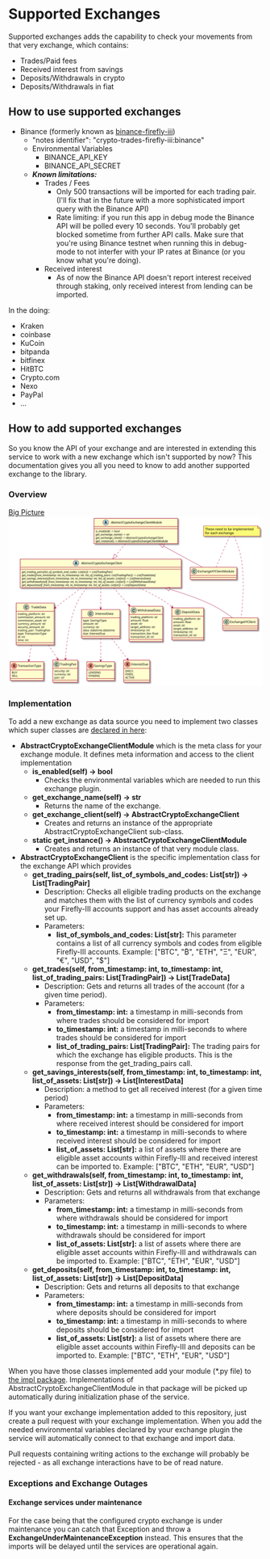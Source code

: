 # Supported Exchanges

Supported exchanges adds the capability to check your movements from that very exchange, which contains:
* Trades/Paid fees
* Received interest from savings
* Deposits/Withdrawals in crypto
* Deposits/Withdrawals in fiat

## How to use supported exchanges
- Binance (formerly known as [binance-firefly-iii](https://github.com/financelurker/binance-firefly-iii))
  - "notes identifier": "crypto-trades-firefly-iii:binance"
  - Environmental Variables
    - BINANCE_API_KEY
    - BINANCE_API_SECRET
  - _**Known limitations:**_
    - Trades / Fees
      - Only 500 transactions will be imported for each trading pair. (I'll fix that in the future with a more sophisticated import query with the Binance API)
      - Rate limiting: if you run this app in debug mode the Binance API will be polled every 10 seconds. You'll probably get blocked sometime from further API calls. Make sure that you're using Binance testnet when running this in debug-mode to not interfer with your IP rates at Binance (or you know what you're doing).
    - Received interest
      - As of now the Binance API doesn't report interest received through staking, only received interest from lending can be imported.

In the doing:
- Kraken
- coinbase
- KuCoin
- bitpanda
- bitfinex
- HitBTC
- Crypto.com
- Nexo
- PayPal
- ...

## How to add supported exchanges

So you know the API of your exchange and are interested in extending this service to work with a new exchange which isn't supported by now?
This documentation gives you all you need to know to add another supported exchange to the library.

### Overview

[Big Picture](../../../plantuml/exchanges_overview.svg)
<img src="../../../plantuml/exchanges_overview.svg">

### Implementation

To add a new exchange as data source you need to implement two classes which super classes are [declared in here](exchange_interface.py):
- **AbstractCryptoExchangeClientModule** which is the meta class for your exchange module. It defines meta information and access to the client implementation
  - **is_enabled(self) -> bool**
    - Checks the environmental variables which are needed to run this exchange plugin.
  - **get_exchange_name(self) -> str**
    - Returns the name of the exchange.
  - **get_exchange_client(self) -> AbstractCryptoExchangeClient**
    - Creates and returns an instance of the appropriate AbstractCryptoExchangeClient sub-class.
  - **static get_instance() -> AbstractCryptoExchangeClientModule**
    - Creates and returns an instance of that very module class.
- **AbstractCryptoExchangeClient** is the specific implementation class for the exchange API which provides
  - **get_trading_pairs(self, list_of_symbols_and_codes: List[str]) -> List[TradingPair]**
    - Description: Checks all eligible trading products on the exchange and matches them with the list of currency symbols and codes your Firefly-III accounts support and has asset accounts already set up.
    - Parameters:
      - **list_of_symbols_and_codes: List[str]:** This parameter contains a list of all currency symbols and codes from eligible Firefly-III accounts. Example: ["BTC", "₿", "ETH", "Ξ", "EUR", "€", "USD", "$"]
  - **get_trades(self, from_timestamp: int, to_timestamp: int, list_of_trading_pairs: List[TradingPair]) -> List[TradeData]**
    - Description: Gets and returns all trades of the account (for a given time period).
    - Parameters:
      - **from_timestamp: int:** a timestamp in milli-seconds from where trades should be considered for import
      - **to_timestamp: int:** a timestamp in milli-seconds to where trades should be considered for import
      - **list_of_trading_pairs: List[TradingPair]:** The trading pairs for which the exchange has eligible products. This is the response from the get_trading_pairs call.
  - **get_savings_interests(self, from_timestamp: int, to_timestamp: int, list_of_assets: List[str]) -> List[InterestData]**
    - Description: a method to get all received interest (for a given time period)
    - Parameters:
      - **from_timestamp: int:** a timestamp in milli-seconds from where received interest should be considered for import
      - **to_timestamp: int:** a timestamp in milli-seconds to where received interest should be considered for import
      - **list_of_assets: List[str]:** a list of assets where there are eligible asset accounts within Firefly-III and received interest can be imported to. Example: ["BTC", "ETH", "EUR", "USD"]
  - **get_withdrawals(self, from_timestamp: int, to_timestamp: int, list_of_assets: List[str]) -> List[WithdrawalData]**
    - Description: Gets and returns all withdrawals from that exchange
    - Parameters:
      - **from_timestamp: int:** a timestamp in milli-seconds from where withdrawals should be considered for import
      - **to_timestamp: int:** a timestamp in milli-seconds to where withdrawals should be considered for import
      - **list_of_assets: List[str]:** a list of assets where there are eligible asset accounts within Firefly-III and withdrawals can be imported to. Example: ["BTC", "ETH", "EUR", "USD"]
  - **get_deposits(self, from_timestamp: int, to_timestamp: int, list_of_assets: List[str]) -> List[DepositData]**
    - Description: Gets and returns all deposits to that exchange
    - Parameters:
      - **from_timestamp: int:** a timestamp in milli-seconds from where deposits should be considered for import
      - **to_timestamp: int:** a timestamp in milli-seconds to where deposits should be considered for import
      - **list_of_assets: List[str]:** a list of assets where there are eligible asset accounts within Firefly-III and deposits can be imported to. Example: ["BTC", "ETH", "EUR", "USD"]

When you have those classes implemented add your module (*.py file) to [the impl package](impls). Implementations of AbstractCryptoExchangeClientModule in that package will be picked up automatically during initialization phase of the service.

If you want your exchange implementation added to this repository, just create a pull request with your exchange implementation. When you add the needed environmental variables declared by your exchange plugin the service will automatically connect to that exchange and import data.

Pull requests containing writing actions to the exchange will probably be rejected - as all exchange interactions have to be of read nature.

### Exceptions and Exchange Outages

#### Exchange services under maintenance

For the case being that the configured crypto exchange is under maintenance you can catch that Exception and throw a **ExchangeUnderMaintenanceException** instead. This ensures that the imports will be delayed until the services are operational again.